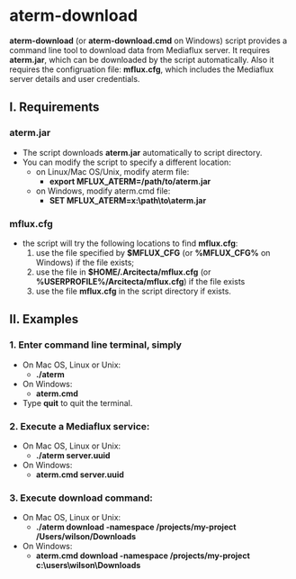 # aterm-download

**aterm-download** (or **aterm-download.cmd** on Windows) script provides a command line tool to download data from Mediaflux server. 
It requires **aterm.jar**, which can be downloaded by the script automatically. Also it requires the configruation file: **mflux.cfg**, which includes the Mediaflux server details and user credentials.

## I. Requirements

### aterm.jar
* The script downloads **aterm.jar** automatically to script directory.
* You can modify the script to specify a different location:
  * on Linux/Mac OS/Unix, modify aterm file:
    * **export MFLUX_ATERM=/path/to/aterm.jar**
  * on Windows, modify aterm.cmd file:
    * **SET MFLUX_ATERM=x:\path\to\aterm.jar**

### mflux.cfg
* the script will try the following locations to find **mflux.cfg**:
  1. use the file specified by **$MFLUX_CFG** (or **%MFLUX_CFG%** on Windows) if the file exists;
  2. use the file in **$HOME/.Arcitecta/mflux.cfg** (or **%USERPROFILE%/Arcitecta/mflux.cfg**) if the file exists
  3. use the file **mflux.cfg** in the script directory if exists.

## II. Examples

### 1. Enter command line terminal, simply 
* On Mac OS, Linux or Unix:
  * **./aterm**
* On Windows:
  * **aterm.cmd**
* Type **quit** to quit the terminal.
### 2. Execute a Mediaflux service:
* On Mac OS, Linux or Unix:
  * **./aterm server.uuid**
* On Windows:
  * **aterm.cmd server.uuid**
### 3. Execute download command:
* On Mac OS, Linux or Unix:
  * **./aterm download -namespace /projects/my-project /Users/wilson/Downloads**
* On Windows:
  * **aterm.cmd download -namespace /projects/my-project c:\users\wilson\Downloads**

